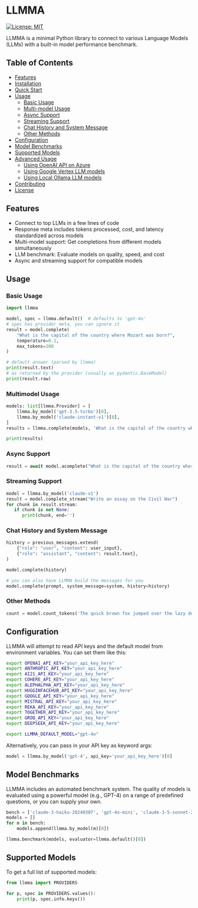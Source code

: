 # LLMMA

<!--[![PyPI version](https://badge.fury.io/py/pyllms.svg)](https://badge.fury.io/py/pyllms)-->
[![License: MIT](https://img.shields.io/badge/License-MIT-green.svg)](https://opensource.org/license/mit/)

LLMMA is a minimal Python library to connect to various Language Models (LLMs) with a built-in model performance benchmark.

## Table of Contents

- [Features](#features)
- [Installation](#installation)
- [Quick Start](#quick-start)
- [Usage](#usage)
  - [Basic Usage](#basic-usage)
  - [Multi-model Usage](#multi-model-usage)
  - [Async Support](#async-support)
  - [Streaming Support](#streaming-support)
  - [Chat History and System Message](#chat-history-and-system-message)
  - [Other Methods](#other-methods)
- [Configuration](#configuration)
- [Model Benchmarks](#model-benchmarks)
- [Supported Models](#supported-models)
- [Advanced Usage](#advanced-usage)
  - [Using OpenAI API on Azure](#using-openai-api-on-azure)
  - [Using Google Vertex LLM models](#using-google-vertex-llm-models)
  - [Using Local Ollama LLM models](#using-local-ollama-llm-models)
- [Contributing](#contributing)
- [License](#license)

## Features

- Connect to top LLMs in a few lines of code
- Response meta includes tokens processed, cost, and latency standardized across models
- Multi-model support: Get completions from different models simultaneously
- LLM benchmark: Evaluate models on quality, speed, and cost
- Async and streaming support for compatible models

## Usage

### Basic Usage

```py
import llmma

model, spec = llmma.default()  # defaults to 'gpt-4o'
# spec has provider meta, you can ignore it
result = model.complete(
    "What is the capital of the country where Mozart was born?",
    temperature=0.1,
    max_tokens=200
)

# default answer (parsed by llmma)
print(result.text)
# as returned by the provider (usually as pydantic.BaseModel)
print(result.raw)
```

### Multimodel Usage

```py
models: list[llmma.Provider] = [
    llmma.by_model('gpt-3.5-turbo')[0],
    llmma.by_model('claude-instant-v1')[0],
]
results = llmma.complete(models, 'What is the capital of the country where Mozart was born?')

print(results)
```

### Async Support

```py
result = await model.acomplete("What is the capital of the country where Mozart was born?")
```

### Streaming Support

```py
model = llmma.by_model('claude-v1')
result = model.complete_stream("Write an essay on the Civil War")
for chunk in result.stream:
   if chunk is not None:
      print(chunk, end='')
```

### Chat History and System Message

```py
history = previous_messages.extend(
    {"role": "user", "content": user_input},
    {"role": "assistant", "content": result.text},
)

model.complete(history)

# you can also have LLMMA build the messages for you
model.complete(prompt, system_message=system, history=history)
```

### Other Methods

```py
count = model.count_tokens('The quick brown fox jumped over the lazy dog')
```

## Configuration

LLMMA will attempt to read API keys and the default model from environment variables. You can set them like this:

```sh
export OPENAI_API_KEY="your_api_key_here"
export ANTHROPIC_API_KEY="your_api_key_here"
export AI21_API_KEY="your_api_key_here"
export COHERE_API_KEY="your_api_key_here"
export ALEPHALPHA_API_KEY="your_api_key_here"
export HUGGINFACEHUB_API_KEY="your_api_key_here"
export GOOGLE_API_KEY="your_api_key_here"
export MISTRAL_API_KEY="your_api_key_here"
export REKA_API_KEY="your_api_key_here"
export TOGETHER_API_KEY="your_api_key_here"
export GROQ_API_KEY="your_api_key_here"
export DEEPSEEK_API_KEY="your_api_key_here"

export LLMMA_DEFAULT_MODEL="gpt-4o"
```

Alternatively, you can pass in your API key as keyword args:

```py
model = llmma.by_model('gpt-4', api_key='your_api_key_here')[0]
```

## Model Benchmarks

LLMMA includes an automated benchmark system. The quality of models is evaluated using a powerful model (e.g., GPT-4) on a range of predefined questions, or you can supply your own.

```py
bench = ['claude-3-haiku-20240307', 'gpt-4o-mini', 'claude-3-5-sonnet-20240620', 'gpt-4o', 'mistral-large-latest', 'open-mistral-nemo', 'gpt-4', 'gpt-3.5-turbo', 'deepseek-coder', 'deepseek-chat', 'llama-3.1-8b-instant', 'llama-3.1-70b-versatile']
models = []
for m in bench:
    models.append(llmma.by_model(m)[0])

llmma.benchmark(models, evaluator=llmma.default()[0])
```

## Supported Models

To get a full list of supported models:

```py
from llmma import PROVIDERS

for p, spec in PROVIDERS.values():
    print(p, spec.info.keys())
```

<!-- ## Advanced Usage -->
<!---->
<!-- ### Using OpenAI API on Azure -->
<!---->
<!-- ```python -->
<!-- import llms -->
<!-- AZURE_API_BASE = "{insert here}" -->
<!-- AZURE_API_KEY = "{insert here}" -->
<!---->
<!-- model = llms.init('gpt-4') -->
<!---->
<!-- azure_args = { -->
<!--     "engine": "gpt-4",  # Azure deployment_id -->
<!--     "api_base": AZURE_API_BASE, -->
<!--     "api_type": "azure", -->
<!--     "api_version": "2023-05-15", -->
<!--     "api_key": AZURE_API_KEY, -->
<!-- } -->
<!---->
<!-- azure_result = model.complete("What is 5+5?", **azure_args) -->
<!-- ``` -->
<!---->
<!-- ### Using Google Vertex LLM models -->
<!---->
<!-- 1. Set up a GCP account and create a project -->
<!-- 2. Enable Vertex AI APIs in your GCP project -->
<!-- 3. Install gcloud CLI tool -->
<!-- 4. Set up Application Default Credentials -->
<!---->
<!-- Then: -->
<!---->
<!-- ```python -->
<!-- model = llms.init('chat-bison') -->
<!-- result = model.complete("Hello!") -->
<!-- ``` -->
<!---->
<!-- ### Using Local Ollama LLM models -->
<!---->
<!-- 1. Ensure Ollama is running and you've pulled the desired model -->
<!-- 2. Get the name of the LLM you want to use -->
<!-- 3. Initialize LLMMA: -->
<!---->
<!-- ```python -->
<!-- model = llms.init("tinyllama:latest") -->
<!-- result = model.complete("Hello!") -->
<!-- ``` -->

